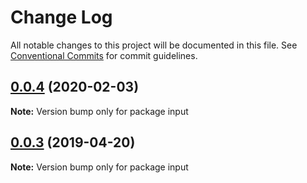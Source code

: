 # Change Log

All notable changes to this project will be documented in this file.
See [Conventional Commits](https://conventionalcommits.org) for commit guidelines.

## [0.0.4](https://github.com/melcor76/semver-libs/compare/input@0.0.3...input@0.0.4) (2020-02-03)

**Note:** Version bump only for package input






## [0.0.3](https://github.com/melcor76/semver-libs/compare/input@0.0.2...input@0.0.3) (2019-04-20)

**Note:** Version bump only for package input
